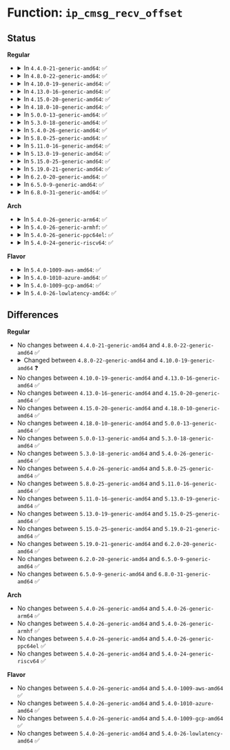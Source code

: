 # Function: <code>ip_cmsg_recv_offset</code>

## Status
<b>Regular</b>
<ul>
<li>
<details>
<summary>In <code>4.4.0-21-generic-amd64</code>: ✅</summary>

```c
void ip_cmsg_recv_offset(struct msghdr * msg, struct sk_buff * skb, int offset)
```

```json
{
  "name": "ip_cmsg_recv_offset",
  "collision_type": "Unique Global",
  "inline_type": "No",
  "funcs": [
    {
      "addr": 18446744071586576656,
      "name": "ip_cmsg_recv_offset",
      "external": true,
      "loc": "net/ipv4/ip_sockglue.c:154",
      "file": "net/ipv4/ip_sockglue.c",
      "inline": "seen, unknown",
      "caller_inline": [],
      "caller_func": [
        "net/ipv4/ip_sockglue.c:ip_recv_error",
        "net/ipv4/raw.c:raw_recvmsg",
        "net/ipv4/udp.c:udp_recvmsg",
        "net/ipv4/ping.c:ping_recvmsg",
        "net/ipv6/udp.c:udpv6_recvmsg",
        "net/ipv6/datagram.c:ipv6_recv_error"
      ]
    }
  ],
  "symbols": [
    {
      "addr": 18446744071586576656,
      "name": "ip_cmsg_recv_offset",
      "section": ".text",
      "bind": "STB_GLOBAL",
      "size": 863
    }
  ]
}
```
</details>
</li>
<li>
<details>
<summary>In <code>4.8.0-22-generic-amd64</code>: ✅</summary>

```c
void ip_cmsg_recv_offset(struct msghdr * msg, struct sk_buff * skb, int offset)
```

```json
{
  "name": "ip_cmsg_recv_offset",
  "collision_type": "Unique Global",
  "inline_type": "No",
  "funcs": [
    {
      "addr": 18446744071587019696,
      "name": "ip_cmsg_recv_offset",
      "external": true,
      "loc": "net/ipv4/ip_sockglue.c:155",
      "file": "net/ipv4/ip_sockglue.c",
      "inline": "seen, unknown",
      "caller_inline": [],
      "caller_func": [
        "net/ipv4/ip_sockglue.c:ip_recv_error",
        "net/ipv4/raw.c:raw_recvmsg",
        "net/ipv4/udp.c:udp_recvmsg",
        "net/ipv4/ping.c:ping_recvmsg",
        "net/ipv6/udp.c:udpv6_recvmsg",
        "net/ipv6/datagram.c:ipv6_recv_error"
      ]
    }
  ],
  "symbols": [
    {
      "addr": 18446744071587019696,
      "name": "ip_cmsg_recv_offset",
      "section": ".text",
      "bind": "STB_GLOBAL",
      "size": 872
    }
  ]
}
```
</details>
</li>
<li>
<details>
<summary>In <code>4.10.0-19-generic-amd64</code>: ✅</summary>

```c
void ip_cmsg_recv_offset(struct msghdr * msg, struct sock * sk, struct sk_buff * skb, int tlen, int offset)
```

```json
{
  "name": "ip_cmsg_recv_offset",
  "collision_type": "Unique Global",
  "inline_type": "No",
  "funcs": [
    {
      "addr": 18446744071587215408,
      "name": "ip_cmsg_recv_offset",
      "external": true,
      "loc": "net/ipv4/ip_sockglue.c:167",
      "file": "net/ipv4/ip_sockglue.c",
      "inline": "seen, unknown",
      "caller_inline": [],
      "caller_func": [
        "net/ipv4/ip_sockglue.c:ip_recv_error",
        "net/ipv4/raw.c:raw_recvmsg",
        "net/ipv4/udp.c:udp_recvmsg",
        "net/ipv4/ping.c:ping_recvmsg",
        "net/ipv6/udp.c:udpv6_recvmsg",
        "net/ipv6/datagram.c:ipv6_recv_error"
      ]
    }
  ],
  "symbols": [
    {
      "addr": 18446744071587215408,
      "name": "ip_cmsg_recv_offset",
      "section": ".text",
      "bind": "STB_GLOBAL",
      "size": 985
    }
  ]
}
```
</details>
</li>
<li>
<details>
<summary>In <code>4.13.0-16-generic-amd64</code>: ✅</summary>

```c
void ip_cmsg_recv_offset(struct msghdr * msg, struct sock * sk, struct sk_buff * skb, int tlen, int offset)
```

```json
{
  "name": "ip_cmsg_recv_offset",
  "collision_type": "Unique Global",
  "inline_type": "No",
  "funcs": [
    {
      "addr": 18446744071587347440,
      "name": "ip_cmsg_recv_offset",
      "external": true,
      "loc": "net/ipv4/ip_sockglue.c:167",
      "file": "net/ipv4/ip_sockglue.c",
      "inline": "seen, unknown",
      "caller_inline": [],
      "caller_func": [
        "net/ipv4/ip_sockglue.c:ip_recv_error",
        "net/ipv4/raw.c:raw_recvmsg",
        "net/ipv4/udp.c:udp_recvmsg",
        "net/ipv4/ping.c:ping_recvmsg",
        "net/ipv6/udp.c:udpv6_recvmsg",
        "net/ipv6/datagram.c:ipv6_recv_error"
      ]
    }
  ],
  "symbols": [
    {
      "addr": 18446744071587347440,
      "name": "ip_cmsg_recv_offset",
      "section": ".text",
      "bind": "STB_GLOBAL",
      "size": 976
    }
  ]
}
```
</details>
</li>
<li>
<details>
<summary>In <code>4.15.0-20-generic-amd64</code>: ✅</summary>

```c
void ip_cmsg_recv_offset(struct msghdr * msg, struct sock * sk, struct sk_buff * skb, int tlen, int offset)
```

```json
{
  "name": "ip_cmsg_recv_offset",
  "collision_type": "Unique Global",
  "inline_type": "No",
  "funcs": [
    {
      "addr": 18446744071587867424,
      "name": "ip_cmsg_recv_offset",
      "external": true,
      "loc": "net/ipv4/ip_sockglue.c:169",
      "file": "net/ipv4/ip_sockglue.c",
      "inline": "seen, unknown",
      "caller_inline": [],
      "caller_func": [
        "net/ipv4/ip_sockglue.c:ip_recv_error",
        "net/ipv4/raw.c:raw_recvmsg",
        "net/ipv4/udp.c:udp_recvmsg",
        "net/ipv4/ping.c:ping_recvmsg",
        "net/ipv6/udp.c:udpv6_recvmsg",
        "net/ipv6/datagram.c:ipv6_recv_error"
      ]
    }
  ],
  "symbols": [
    {
      "addr": 18446744071587867424,
      "name": "ip_cmsg_recv_offset",
      "section": ".text",
      "bind": "STB_GLOBAL",
      "size": 989
    }
  ]
}
```
</details>
</li>
<li>
<details>
<summary>In <code>4.18.0-10-generic-amd64</code>: ✅</summary>

```c
void ip_cmsg_recv_offset(struct msghdr * msg, struct sock * sk, struct sk_buff * skb, int tlen, int offset)
```

```json
{
  "name": "ip_cmsg_recv_offset",
  "collision_type": "Unique Global",
  "inline_type": "No",
  "funcs": [
    {
      "addr": 18446744071588212720,
      "name": "ip_cmsg_recv_offset",
      "external": true,
      "loc": "net/ipv4/ip_sockglue.c:174",
      "file": "net/ipv4/ip_sockglue.c",
      "inline": "seen, unknown",
      "caller_inline": [],
      "caller_func": [
        "net/ipv4/ip_sockglue.c:ip_recv_error",
        "net/ipv4/raw.c:raw_recvmsg",
        "net/ipv4/udp.c:udp_recvmsg",
        "net/ipv4/ping.c:ping_recvmsg",
        "net/ipv6/udp.c:udpv6_recvmsg",
        "net/ipv6/datagram.c:ipv6_recv_error"
      ]
    }
  ],
  "symbols": [
    {
      "addr": 18446744071588212720,
      "name": "ip_cmsg_recv_offset",
      "section": ".text",
      "bind": "STB_GLOBAL",
      "size": 1095
    }
  ]
}
```
</details>
</li>
<li>
<details>
<summary>In <code>5.0.0-13-generic-amd64</code>: ✅</summary>

```c
void ip_cmsg_recv_offset(struct msghdr * msg, struct sock * sk, struct sk_buff * skb, int tlen, int offset)
```

```json
{
  "name": "ip_cmsg_recv_offset",
  "collision_type": "Unique Global",
  "inline_type": "No",
  "funcs": [
    {
      "addr": 18446744071588399152,
      "name": "ip_cmsg_recv_offset",
      "external": true,
      "loc": "net/ipv4/ip_sockglue.c:171",
      "file": "net/ipv4/ip_sockglue.c",
      "inline": "seen, unknown",
      "caller_inline": [],
      "caller_func": [
        "net/ipv4/ip_sockglue.c:ip_recv_error",
        "net/ipv4/raw.c:raw_recvmsg",
        "net/ipv4/udp.c:udp_recvmsg",
        "net/ipv4/ping.c:ping_recvmsg",
        "net/ipv6/udp.c:udpv6_recvmsg",
        "net/ipv6/datagram.c:ipv6_recv_error"
      ]
    }
  ],
  "symbols": [
    {
      "addr": 18446744071588399152,
      "name": "ip_cmsg_recv_offset",
      "section": ".text",
      "bind": "STB_GLOBAL",
      "size": 1066
    }
  ]
}
```
</details>
</li>
<li>
<details>
<summary>In <code>5.3.0-18-generic-amd64</code>: ✅</summary>

```c
void ip_cmsg_recv_offset(struct msghdr * msg, struct sock * sk, struct sk_buff * skb, int tlen, int offset)
```

```json
{
  "name": "ip_cmsg_recv_offset",
  "collision_type": "Unique Global",
  "inline_type": "No",
  "funcs": [
    {
      "addr": 18446744071588801424,
      "name": "ip_cmsg_recv_offset",
      "external": true,
      "loc": "net/ipv4/ip_sockglue.c:171",
      "file": "net/ipv4/ip_sockglue.c",
      "inline": "seen, unknown",
      "caller_inline": [],
      "caller_func": [
        "net/ipv4/ip_sockglue.c:ip_recv_error",
        "net/ipv4/raw.c:raw_recvmsg",
        "net/ipv4/udp.c:udp_recvmsg",
        "net/ipv4/ping.c:ping_recvmsg",
        "net/ipv6/udp.c:udpv6_recvmsg",
        "net/ipv6/datagram.c:ipv6_recv_error"
      ]
    }
  ],
  "symbols": [
    {
      "addr": 18446744071588801424,
      "name": "ip_cmsg_recv_offset",
      "section": ".text",
      "bind": "STB_GLOBAL",
      "size": 1066
    }
  ]
}
```
</details>
</li>
<li>
<details>
<summary>In <code>5.4.0-26-generic-amd64</code>: ✅</summary>

```c
void ip_cmsg_recv_offset(struct msghdr * msg, struct sock * sk, struct sk_buff * skb, int tlen, int offset)
```

```json
{
  "name": "ip_cmsg_recv_offset",
  "collision_type": "Unique Global",
  "inline_type": "No",
  "funcs": [
    {
      "addr": 18446744071589027728,
      "name": "ip_cmsg_recv_offset",
      "external": true,
      "loc": "net/ipv4/ip_sockglue.c:171",
      "file": "net/ipv4/ip_sockglue.c",
      "inline": "seen, unknown",
      "caller_inline": [],
      "caller_func": [
        "net/ipv4/ip_sockglue.c:ip_recv_error",
        "net/ipv4/raw.c:raw_recvmsg",
        "net/ipv4/udp.c:udp_recvmsg",
        "net/ipv4/ping.c:ping_recvmsg",
        "net/ipv6/udp.c:udpv6_recvmsg",
        "net/ipv6/datagram.c:ipv6_recv_error"
      ]
    }
  ],
  "symbols": [
    {
      "addr": 18446744071589027728,
      "name": "ip_cmsg_recv_offset",
      "section": ".text",
      "bind": "STB_GLOBAL",
      "size": 1066
    }
  ]
}
```
</details>
</li>
<li>
<details>
<summary>In <code>5.8.0-25-generic-amd64</code>: ✅</summary>

```c
void ip_cmsg_recv_offset(struct msghdr * msg, struct sock * sk, struct sk_buff * skb, int tlen, int offset)
```

```json
{
  "name": "ip_cmsg_recv_offset",
  "collision_type": "Unique Global",
  "inline_type": "No",
  "funcs": [
    {
      "addr": 18446744071589988352,
      "name": "ip_cmsg_recv_offset",
      "external": true,
      "loc": "net/ipv4/ip_sockglue.c:171",
      "file": "net/ipv4/ip_sockglue.c",
      "inline": "seen, unknown",
      "caller_inline": [],
      "caller_func": [
        "net/ipv4/ip_sockglue.c:ip_recv_error",
        "net/ipv4/raw.c:raw_recvmsg",
        "net/ipv4/udp.c:udp_recvmsg",
        "net/ipv4/ping.c:ping_recvmsg",
        "net/ipv6/udp.c:udpv6_recvmsg",
        "net/ipv6/datagram.c:ipv6_recv_error"
      ]
    }
  ],
  "symbols": [
    {
      "addr": 18446744071589988352,
      "name": "ip_cmsg_recv_offset",
      "section": ".text",
      "bind": "STB_GLOBAL",
      "size": 1065
    }
  ]
}
```
</details>
</li>
<li>
<details>
<summary>In <code>5.11.0-16-generic-amd64</code>: ✅</summary>

```c
void ip_cmsg_recv_offset(struct msghdr * msg, struct sock * sk, struct sk_buff * skb, int tlen, int offset)
```

```json
{
  "name": "ip_cmsg_recv_offset",
  "collision_type": "Unique Global",
  "inline_type": "No",
  "funcs": [
    {
      "addr": 18446744071590026352,
      "name": "ip_cmsg_recv_offset",
      "external": true,
      "loc": "net/ipv4/ip_sockglue.c:171",
      "file": "net/ipv4/ip_sockglue.c",
      "inline": "seen, unknown",
      "caller_inline": [],
      "caller_func": [
        "net/ipv4/ip_sockglue.c:ip_recv_error",
        "net/ipv4/raw.c:raw_recvmsg",
        "net/ipv4/udp.c:udp_recvmsg",
        "net/ipv4/ping.c:ping_recvmsg",
        "net/ipv6/udp.c:udpv6_recvmsg",
        "net/ipv6/datagram.c:ipv6_recv_error"
      ]
    }
  ],
  "symbols": [
    {
      "addr": 18446744071590026352,
      "name": "ip_cmsg_recv_offset",
      "section": ".text",
      "bind": "STB_GLOBAL",
      "size": 1065
    }
  ]
}
```
</details>
</li>
<li>
<details>
<summary>In <code>5.13.0-19-generic-amd64</code>: ✅</summary>

```c
void ip_cmsg_recv_offset(struct msghdr * msg, struct sock * sk, struct sk_buff * skb, int tlen, int offset)
```

```json
{
  "name": "ip_cmsg_recv_offset",
  "collision_type": "Unique Global",
  "inline_type": "No",
  "funcs": [
    {
      "addr": 18446744071589940800,
      "name": "ip_cmsg_recv_offset",
      "external": true,
      "loc": "net/ipv4/ip_sockglue.c:171",
      "file": "net/ipv4/ip_sockglue.c",
      "inline": "seen, unknown",
      "caller_inline": [],
      "caller_func": [
        "net/ipv4/ip_sockglue.c:ip_recv_error",
        "net/ipv4/raw.c:raw_recvmsg",
        "net/ipv4/udp.c:udp_recvmsg",
        "net/ipv4/ping.c:ping_recvmsg",
        "net/ipv6/udp.c:udpv6_recvmsg",
        "net/ipv6/datagram.c:ipv6_recv_error"
      ]
    }
  ],
  "symbols": [
    {
      "addr": 18446744071589940800,
      "name": "ip_cmsg_recv_offset",
      "section": ".text",
      "bind": "STB_GLOBAL",
      "size": 1053
    }
  ]
}
```
</details>
</li>
<li>
<details>
<summary>In <code>5.15.0-25-generic-amd64</code>: ✅</summary>

```c
void ip_cmsg_recv_offset(struct msghdr * msg, struct sock * sk, struct sk_buff * skb, int tlen, int offset)
```

```json
{
  "name": "ip_cmsg_recv_offset",
  "collision_type": "Unique Global",
  "inline_type": "No",
  "funcs": [
    {
      "addr": 18446744071590707872,
      "name": "ip_cmsg_recv_offset",
      "external": true,
      "loc": "net/ipv4/ip_sockglue.c:171",
      "file": "net/ipv4/ip_sockglue.c",
      "inline": "seen, unknown",
      "caller_inline": [],
      "caller_func": [
        "net/ipv4/ip_sockglue.c:ip_recv_error",
        "net/ipv4/raw.c:raw_recvmsg",
        "net/ipv4/udp.c:udp_recvmsg",
        "net/ipv4/ping.c:ping_recvmsg",
        "net/ipv6/udp.c:udpv6_recvmsg",
        "net/ipv6/datagram.c:ipv6_recv_error"
      ]
    }
  ],
  "symbols": [
    {
      "addr": 18446744071590707872,
      "name": "ip_cmsg_recv_offset",
      "section": ".text",
      "bind": "STB_GLOBAL",
      "size": 1053
    }
  ]
}
```
</details>
</li>
<li>
<details>
<summary>In <code>5.19.0-21-generic-amd64</code>: ✅</summary>

```c
void ip_cmsg_recv_offset(struct msghdr * msg, struct sock * sk, struct sk_buff * skb, int tlen, int offset)
```

```json
{
  "name": "ip_cmsg_recv_offset",
  "collision_type": "Unique Global",
  "inline_type": "No",
  "funcs": [
    {
      "addr": 18446744071592339392,
      "name": "ip_cmsg_recv_offset",
      "external": true,
      "loc": "net/ipv4/ip_sockglue.c:173",
      "file": "net/ipv4/ip_sockglue.c",
      "inline": "seen, unknown",
      "caller_inline": [],
      "caller_func": [
        "net/ipv4/ip_sockglue.c:ip_recv_error",
        "net/ipv4/raw.c:raw_recvmsg",
        "net/ipv4/udp.c:udp_recvmsg",
        "net/ipv4/ping.c:ping_recvmsg",
        "net/ipv6/udp.c:udpv6_recvmsg",
        "net/ipv6/datagram.c:ipv6_recv_error"
      ]
    }
  ],
  "symbols": [
    {
      "addr": 18446744071592339392,
      "name": "ip_cmsg_recv_offset",
      "section": ".text",
      "bind": "STB_GLOBAL",
      "size": 1174
    }
  ]
}
```
</details>
</li>
<li>
<details>
<summary>In <code>6.2.0-20-generic-amd64</code>: ✅</summary>

```c
void ip_cmsg_recv_offset(struct msghdr * msg, struct sock * sk, struct sk_buff * skb, int tlen, int offset)
```

```json
{
  "name": "ip_cmsg_recv_offset",
  "collision_type": "Unique Global",
  "inline_type": "No",
  "funcs": [
    {
      "addr": 18446744071594174176,
      "name": "ip_cmsg_recv_offset",
      "external": true,
      "loc": "net/ipv4/ip_sockglue.c:173",
      "file": "net/ipv4/ip_sockglue.c",
      "inline": "seen, unknown",
      "caller_inline": [],
      "caller_func": [
        "net/ipv4/ip_sockglue.c:ip_recv_error",
        "net/ipv4/raw.c:raw_recvmsg",
        "net/ipv4/udp.c:udp_recvmsg",
        "net/ipv4/ping.c:ping_recvmsg",
        "net/ipv6/udp.c:udpv6_recvmsg",
        "net/ipv6/datagram.c:ipv6_recv_error"
      ]
    }
  ],
  "symbols": [
    {
      "addr": 18446744071594174176,
      "name": "ip_cmsg_recv_offset",
      "section": ".text",
      "bind": "STB_GLOBAL",
      "size": 1174
    }
  ]
}
```
</details>
</li>
<li>
<details>
<summary>In <code>6.5.0-9-generic-amd64</code>: ✅</summary>

```c
void ip_cmsg_recv_offset(struct msghdr * msg, struct sock * sk, struct sk_buff * skb, int tlen, int offset)
```

```json
{
  "name": "ip_cmsg_recv_offset",
  "collision_type": "Unique Global",
  "inline_type": "No",
  "funcs": [
    {
      "addr": 18446744071594561248,
      "name": "ip_cmsg_recv_offset",
      "external": true,
      "loc": "net/ipv4/ip_sockglue.c:173",
      "file": "net/ipv4/ip_sockglue.c",
      "inline": "seen, unknown",
      "caller_inline": [],
      "caller_func": [
        "net/ipv4/ip_sockglue.c:ip_recv_error",
        "net/ipv4/raw.c:raw_recvmsg",
        "net/ipv4/udp.c:udp_recvmsg",
        "net/ipv4/ping.c:ping_recvmsg",
        "net/ipv6/udp.c:udpv6_recvmsg",
        "net/ipv6/datagram.c:ipv6_recv_error"
      ]
    }
  ],
  "symbols": [
    {
      "addr": 18446744071594561248,
      "name": "ip_cmsg_recv_offset",
      "section": ".text",
      "bind": "STB_GLOBAL",
      "size": 1173
    }
  ]
}
```
</details>
</li>
<li>
<details>
<summary>In <code>6.8.0-31-generic-amd64</code>: ✅</summary>

```c
void ip_cmsg_recv_offset(struct msghdr * msg, struct sock * sk, struct sk_buff * skb, int tlen, int offset)
```

```json
{
  "name": "ip_cmsg_recv_offset",
  "collision_type": "Unique Global",
  "inline_type": "No",
  "funcs": [
    {
      "addr": 18446744071595363888,
      "name": "ip_cmsg_recv_offset",
      "external": true,
      "loc": "net/ipv4/ip_sockglue.c:169",
      "file": "net/ipv4/ip_sockglue.c",
      "inline": "seen, unknown",
      "caller_inline": [],
      "caller_func": [
        "net/ipv4/ip_sockglue.c:ip_recv_error",
        "net/ipv4/raw.c:raw_recvmsg",
        "net/ipv4/udp.c:udp_recvmsg",
        "net/ipv4/ping.c:ping_recvmsg",
        "net/ipv6/udp.c:udpv6_recvmsg",
        "net/ipv6/datagram.c:ipv6_recv_error"
      ]
    }
  ],
  "symbols": [
    {
      "addr": 18446744071595363888,
      "name": "ip_cmsg_recv_offset",
      "section": ".text",
      "bind": "STB_GLOBAL",
      "size": 1169
    }
  ]
}
```
</details>
</li>
</ul>
<b>Arch</b>
<ul>
<li>
<details>
<summary>In <code>5.4.0-26-generic-arm64</code>: ✅</summary>

```c
void ip_cmsg_recv_offset(struct msghdr * msg, struct sock * sk, struct sk_buff * skb, int tlen, int offset)
```

```json
{
  "name": "ip_cmsg_recv_offset",
  "collision_type": "Unique Global",
  "inline_type": "No",
  "funcs": [
    {
      "addr": 18446603336502631576,
      "name": "ip_cmsg_recv_offset",
      "external": true,
      "loc": "net/ipv4/ip_sockglue.c:171",
      "file": "net/ipv4/ip_sockglue.c",
      "inline": "seen, unknown",
      "caller_inline": [],
      "caller_func": [
        "net/ipv4/ip_sockglue.c:ip_recv_error",
        "net/ipv4/raw.c:raw_recvmsg",
        "net/ipv4/udp.c:udp_recvmsg",
        "net/ipv4/ping.c:ping_recvmsg",
        "net/ipv6/udp.c:udpv6_recvmsg",
        "net/ipv6/datagram.c:ipv6_recv_error"
      ]
    }
  ],
  "symbols": [
    {
      "addr": 18446603336502631576,
      "name": "ip_cmsg_recv_offset",
      "section": ".text",
      "bind": "STB_GLOBAL",
      "size": 888
    }
  ]
}
```
</details>
</li>
<li>
<details>
<summary>In <code>5.4.0-26-generic-armhf</code>: ✅</summary>

```c
void ip_cmsg_recv_offset(struct msghdr * msg, struct sock * sk, struct sk_buff * skb, int tlen, int offset)
```

```json
{
  "name": "ip_cmsg_recv_offset",
  "collision_type": "Unique Global",
  "inline_type": "No",
  "funcs": [
    {
      "addr": 3235338340,
      "name": "ip_cmsg_recv_offset",
      "external": true,
      "loc": "net/ipv4/ip_sockglue.c:171",
      "file": "net/ipv4/ip_sockglue.c",
      "inline": "seen, unknown",
      "caller_inline": [],
      "caller_func": [
        "net/ipv4/ip_sockglue.c:ip_recv_error",
        "net/ipv4/raw.c:raw_recvmsg",
        "net/ipv4/udp.c:udp_recvmsg",
        "net/ipv4/ping.c:ping_recvmsg",
        "net/ipv6/udp.c:udpv6_recvmsg",
        "net/ipv6/datagram.c:ipv6_recv_error"
      ]
    }
  ],
  "symbols": [
    {
      "addr": 3235338340,
      "name": "ip_cmsg_recv_offset",
      "section": ".text",
      "bind": "STB_GLOBAL",
      "size": 1024
    }
  ]
}
```
</details>
</li>
<li>
<details>
<summary>In <code>5.4.0-26-generic-ppc64el</code>: ✅</summary>

```c
void ip_cmsg_recv_offset(struct msghdr * msg, struct sock * sk, struct sk_buff * skb, int tlen, int offset)
```

```json
{
  "name": "ip_cmsg_recv_offset",
  "collision_type": "Unique Global",
  "inline_type": "No",
  "funcs": [
    {
      "addr": 13835058055296230464,
      "name": "ip_cmsg_recv_offset",
      "external": true,
      "loc": "net/ipv4/ip_sockglue.c:171",
      "file": "net/ipv4/ip_sockglue.c",
      "inline": "seen, unknown",
      "caller_inline": [],
      "caller_func": [
        "net/ipv4/ip_sockglue.c:ip_recv_error",
        "net/ipv4/raw.c:raw_recvmsg",
        "net/ipv4/udp.c:udp_recvmsg",
        "net/ipv4/ping.c:ping_recvmsg",
        "net/ipv6/udp.c:udpv6_recvmsg",
        "net/ipv6/datagram.c:ipv6_recv_error"
      ]
    }
  ],
  "symbols": [
    {
      "addr": 13835058055296230464,
      "name": "ip_cmsg_recv_offset",
      "section": ".text",
      "bind": "STB_GLOBAL",
      "size": 1204
    }
  ]
}
```
</details>
</li>
<li>
<details>
<summary>In <code>5.4.0-24-generic-riscv64</code>: ✅</summary>

```c
void ip_cmsg_recv_offset(struct msghdr * msg, struct sock * sk, struct sk_buff * skb, int tlen, int offset)
```

```json
{
  "name": "ip_cmsg_recv_offset",
  "collision_type": "Unique Global",
  "inline_type": "No",
  "funcs": [
    {
      "addr": 18446743936278778758,
      "name": "ip_cmsg_recv_offset",
      "external": true,
      "loc": "net/ipv4/ip_sockglue.c:171",
      "file": "net/ipv4/ip_sockglue.c",
      "inline": "seen, unknown",
      "caller_inline": [],
      "caller_func": [
        "net/ipv4/ip_sockglue.c:ip_recv_error",
        "net/ipv4/raw.c:raw_recvmsg",
        "net/ipv4/udp.c:udp_recvmsg",
        "net/ipv4/ping.c:ping_recvmsg",
        "net/ipv6/udp.c:udpv6_recvmsg",
        "net/ipv6/datagram.c:ipv6_recv_error"
      ]
    }
  ],
  "symbols": [
    {
      "addr": 18446743936278778758,
      "name": "ip_cmsg_recv_offset",
      "section": ".text",
      "bind": "STB_GLOBAL",
      "size": 810
    }
  ]
}
```
</details>
</li>
</ul>
<b>Flavor</b>
<ul>
<li>
<details>
<summary>In <code>5.4.0-1009-aws-amd64</code>: ✅</summary>

```c
void ip_cmsg_recv_offset(struct msghdr * msg, struct sock * sk, struct sk_buff * skb, int tlen, int offset)
```

```json
{
  "name": "ip_cmsg_recv_offset",
  "collision_type": "Unique Global",
  "inline_type": "No",
  "funcs": [
    {
      "addr": 18446744071588634112,
      "name": "ip_cmsg_recv_offset",
      "external": true,
      "loc": "net/ipv4/ip_sockglue.c:171",
      "file": "net/ipv4/ip_sockglue.c",
      "inline": "seen, unknown",
      "caller_inline": [],
      "caller_func": [
        "net/ipv4/ip_sockglue.c:ip_recv_error",
        "net/ipv4/raw.c:raw_recvmsg",
        "net/ipv4/udp.c:udp_recvmsg",
        "net/ipv4/ping.c:ping_recvmsg",
        "net/ipv6/udp.c:udpv6_recvmsg",
        "net/ipv6/datagram.c:ipv6_recv_error"
      ]
    }
  ],
  "symbols": [
    {
      "addr": 18446744071588634112,
      "name": "ip_cmsg_recv_offset",
      "section": ".text",
      "bind": "STB_GLOBAL",
      "size": 1066
    }
  ]
}
```
</details>
</li>
<li>
<details>
<summary>In <code>5.4.0-1010-azure-amd64</code>: ✅</summary>

```c
void ip_cmsg_recv_offset(struct msghdr * msg, struct sock * sk, struct sk_buff * skb, int tlen, int offset)
```

```json
{
  "name": "ip_cmsg_recv_offset",
  "collision_type": "Unique Global",
  "inline_type": "No",
  "funcs": [
    {
      "addr": 18446744071588346096,
      "name": "ip_cmsg_recv_offset",
      "external": true,
      "loc": "net/ipv4/ip_sockglue.c:171",
      "file": "net/ipv4/ip_sockglue.c",
      "inline": "seen, unknown",
      "caller_inline": [],
      "caller_func": [
        "net/ipv4/ip_sockglue.c:ip_recv_error",
        "net/ipv4/raw.c:raw_recvmsg",
        "net/ipv4/udp.c:udp_recvmsg",
        "net/ipv4/ping.c:ping_recvmsg",
        "net/ipv6/udp.c:udpv6_recvmsg",
        "net/ipv6/datagram.c:ipv6_recv_error"
      ]
    }
  ],
  "symbols": [
    {
      "addr": 18446744071588346096,
      "name": "ip_cmsg_recv_offset",
      "section": ".text",
      "bind": "STB_GLOBAL",
      "size": 1066
    }
  ]
}
```
</details>
</li>
<li>
<details>
<summary>In <code>5.4.0-1009-gcp-amd64</code>: ✅</summary>

```c
void ip_cmsg_recv_offset(struct msghdr * msg, struct sock * sk, struct sk_buff * skb, int tlen, int offset)
```

```json
{
  "name": "ip_cmsg_recv_offset",
  "collision_type": "Unique Global",
  "inline_type": "No",
  "funcs": [
    {
      "addr": 18446744071589070288,
      "name": "ip_cmsg_recv_offset",
      "external": true,
      "loc": "net/ipv4/ip_sockglue.c:171",
      "file": "net/ipv4/ip_sockglue.c",
      "inline": "seen, unknown",
      "caller_inline": [],
      "caller_func": [
        "net/ipv4/ip_sockglue.c:ip_recv_error",
        "net/ipv4/raw.c:raw_recvmsg",
        "net/ipv4/udp.c:udp_recvmsg",
        "net/ipv4/ping.c:ping_recvmsg",
        "net/ipv6/udp.c:udpv6_recvmsg",
        "net/ipv6/datagram.c:ipv6_recv_error"
      ]
    }
  ],
  "symbols": [
    {
      "addr": 18446744071589070288,
      "name": "ip_cmsg_recv_offset",
      "section": ".text",
      "bind": "STB_GLOBAL",
      "size": 1066
    }
  ]
}
```
</details>
</li>
<li>
<details>
<summary>In <code>5.4.0-26-lowlatency-amd64</code>: ✅</summary>

```c
void ip_cmsg_recv_offset(struct msghdr * msg, struct sock * sk, struct sk_buff * skb, int tlen, int offset)
```

```json
{
  "name": "ip_cmsg_recv_offset",
  "collision_type": "Unique Global",
  "inline_type": "No",
  "funcs": [
    {
      "addr": 18446744071589109680,
      "name": "ip_cmsg_recv_offset",
      "external": true,
      "loc": "net/ipv4/ip_sockglue.c:171",
      "file": "net/ipv4/ip_sockglue.c",
      "inline": "seen, unknown",
      "caller_inline": [],
      "caller_func": [
        "net/ipv4/ip_sockglue.c:ip_recv_error",
        "net/ipv4/raw.c:raw_recvmsg",
        "net/ipv4/udp.c:udp_recvmsg",
        "net/ipv4/ping.c:ping_recvmsg",
        "net/ipv6/udp.c:udpv6_recvmsg",
        "net/ipv6/datagram.c:ipv6_recv_error"
      ]
    }
  ],
  "symbols": [
    {
      "addr": 18446744071589109680,
      "name": "ip_cmsg_recv_offset",
      "section": ".text",
      "bind": "STB_GLOBAL",
      "size": 1066
    }
  ]
}
```
</details>
</li>
</ul>

## Differences
<b>Regular</b>
<ul>
<li>
No changes between <code>4.4.0-21-generic-amd64</code> and <code>4.8.0-22-generic-amd64</code> ✅
</li>
<li>
<details>
<summary>Changed between <code>4.8.0-22-generic-amd64</code> and <code>4.10.0-19-generic-amd64</code> ❓</summary>
<ul>
<li>
<b>Param added. </b>
<code>struct sock * sk</code>
</li>
<li>
<b>Param added. </b>
<code>int tlen</code>
</li>
<li>
<b>Param reordered. </b>
<code>msg, skb, offset</code> ➡️ <code>msg, sk, skb, tlen, offset</code>
</li>
</ul>
</details>
</li>
<li>
No changes between <code>4.10.0-19-generic-amd64</code> and <code>4.13.0-16-generic-amd64</code> ✅
</li>
<li>
No changes between <code>4.13.0-16-generic-amd64</code> and <code>4.15.0-20-generic-amd64</code> ✅
</li>
<li>
No changes between <code>4.15.0-20-generic-amd64</code> and <code>4.18.0-10-generic-amd64</code> ✅
</li>
<li>
No changes between <code>4.18.0-10-generic-amd64</code> and <code>5.0.0-13-generic-amd64</code> ✅
</li>
<li>
No changes between <code>5.0.0-13-generic-amd64</code> and <code>5.3.0-18-generic-amd64</code> ✅
</li>
<li>
No changes between <code>5.3.0-18-generic-amd64</code> and <code>5.4.0-26-generic-amd64</code> ✅
</li>
<li>
No changes between <code>5.4.0-26-generic-amd64</code> and <code>5.8.0-25-generic-amd64</code> ✅
</li>
<li>
No changes between <code>5.8.0-25-generic-amd64</code> and <code>5.11.0-16-generic-amd64</code> ✅
</li>
<li>
No changes between <code>5.11.0-16-generic-amd64</code> and <code>5.13.0-19-generic-amd64</code> ✅
</li>
<li>
No changes between <code>5.13.0-19-generic-amd64</code> and <code>5.15.0-25-generic-amd64</code> ✅
</li>
<li>
No changes between <code>5.15.0-25-generic-amd64</code> and <code>5.19.0-21-generic-amd64</code> ✅
</li>
<li>
No changes between <code>5.19.0-21-generic-amd64</code> and <code>6.2.0-20-generic-amd64</code> ✅
</li>
<li>
No changes between <code>6.2.0-20-generic-amd64</code> and <code>6.5.0-9-generic-amd64</code> ✅
</li>
<li>
No changes between <code>6.5.0-9-generic-amd64</code> and <code>6.8.0-31-generic-amd64</code> ✅
</li>
</ul>
<b>Arch</b>
<ul>
<li>
No changes between <code>5.4.0-26-generic-amd64</code> and <code>5.4.0-26-generic-arm64</code> ✅
</li>
<li>
No changes between <code>5.4.0-26-generic-amd64</code> and <code>5.4.0-26-generic-armhf</code> ✅
</li>
<li>
No changes between <code>5.4.0-26-generic-amd64</code> and <code>5.4.0-26-generic-ppc64el</code> ✅
</li>
<li>
No changes between <code>5.4.0-26-generic-amd64</code> and <code>5.4.0-24-generic-riscv64</code> ✅
</li>
</ul>
<b>Flavor</b>
<ul>
<li>
No changes between <code>5.4.0-26-generic-amd64</code> and <code>5.4.0-1009-aws-amd64</code> ✅
</li>
<li>
No changes between <code>5.4.0-26-generic-amd64</code> and <code>5.4.0-1010-azure-amd64</code> ✅
</li>
<li>
No changes between <code>5.4.0-26-generic-amd64</code> and <code>5.4.0-1009-gcp-amd64</code> ✅
</li>
<li>
No changes between <code>5.4.0-26-generic-amd64</code> and <code>5.4.0-26-lowlatency-amd64</code> ✅
</li>
</ul>
